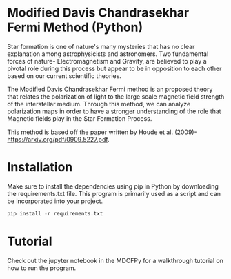 # Modified Davis Chandrasekhar Fermi Method (Python)
Star formation is one of nature's many mysteries that has no clear explanation among astrophysicists and astronomers. Two fundamental forces of nature- Electromagnetism and Gravity, are believed to play a pivotal role during this process but appear to be in opposition to each other based on our current scientific theories.

The Modified Davis Chandrasekhar Fermi method is an proposed theory that relates the polarization of light to the large scale magnetic field strength of the interstellar medium. Through this method, we can analyze polarization maps in order to have a stronger understanding of the role that Magnetic fields play in the Star Formation Process.

This method is based off the paper written by Houde et al. (2009)- https://arxiv.org/pdf/0909.5227.pdf.


# Installation 

Make sure to install the dependencies using pip in Python by downloading the requirements.txt file. This program is primarily used as a script and can be incorporated into your project.

```python
pip install -r requirements.txt
```

# Tutorial
Check out the jupyter notebook in the MDCFPy for a walkthrough tutorial on how to run the program.


